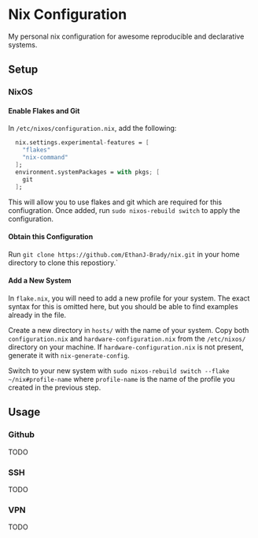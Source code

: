 # Nix Configuration

My personal nix configuration for awesome reproducible and declarative systems.

## Setup

### NixOS

#### Enable Flakes and Git

In `/etc/nixos/configuration.nix`, add the following:

```nix
  nix.settings.experimental-features = [
    "flakes"
    "nix-command"
  ];
  environment.systemPackages = with pkgs; [
    git
  ];
```

This will allow you to use flakes and git which are required for this confiugration. Once added, run `sudo nixos-rebuild switch` to apply the configuration.

#### Obtain this Configuration

Run `git clone https://github.com/EthanJ-Brady/nix.git` in your home directory to clone this repostiory.`

#### Add a New System

In `flake.nix`, you will need to add a new profile for your system. The exact syntax for this is omitted here, but you should be able to find examples already in the file.

Create a new directory in `hosts/` with the name of your system. Copy both `configuration.nix` and `hardware-configuration.nix` from the `/etc/nixos/` directory on your machine. If `hardware-configuration.nix` is not present, generate it with `nix-generate-config`.

Switch to your new system with `sudo nixos-rebuild switch --flake ~/nix#profile-name` where `profile-name` is the name of the profile you created in the previous step.

## Usage

### Github

TODO

### SSH

TODO

### VPN

TODO
